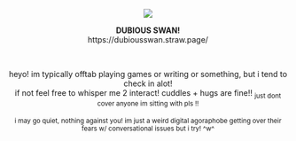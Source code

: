 <p align="center">
<img src="https://files.catbox.moe/itremf.webp">
</p>  
<p align="center">
  <strong>DUBIOUS SWAN!</strong> <br> https://dubiousswan.straw.page/
</p>  

<br>
<p align="center">
  heyo! im typically offtab playing games or writing or something, but i tend to check in alot!  <br> if not feel free to whisper me 2 interact! cuddles + hugs are fine!! <sub>just dont cover anyone im sitting with pls !!</sub> <br> <br> <sub>i may go quiet, nothing against you! im just a weird digital agoraphobe getting over their fears w/ conversational issues but i try! ^w^</sub> 
</p>
